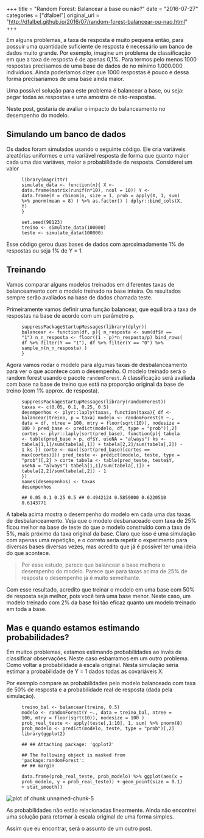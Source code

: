 +++
title = "Random Forest: Balancear a base ou não?"
date = "2016-07-27"
categories = ["dfalbel"]
original_url = "http://dfalbel.github.io/2016/07/random-forest-balancear-ou-nao.html"
+++

<p class="post">
<article class="post-content">
<p>
Em alguns problemas, a taxa de resposta é muito pequena então, para
possuir uma quantidade suficiente de resposta é necessário um banco de
dados muito grande. Por exemplo, imagine um problema de classificação em
que a taxa de resposta é de apenas 0,1%. Para termos pelo menos 1000
respostas precisamos de uma base de dados de no mínimo 1.000.000
indivíduos. Ainda poderíamos dizer que 1000 respostas é pouco e dessa
forma precisaríamos de uma base ainda maior.
</p>
<p>
Uma possível solução para este problema é balancear a base, ou seja:
pegar todas as respostas e uma amostra de não-respostas.
</p>
<p>
Neste post, gostaria de avaliar o impacto do balanceamento no desempenho
do modelo.
</p>
<h2 id="simulando-um-banco-de-dados">
Simulando um banco de dados
</h2>
<p>
Os dados foram simulados usando o seguinte código. Ele cria variáveis
aleatórias uniformes e uma variável resposta de forma que quanto maior
cada uma das variáves, maior a probabilidade de resposta. Considerei um
valor
</p>
<figure class="highlight">
<pre><code class="language-r"><span class="n">library</span><span class="p">(</span><span class="n">magrittr</span><span class="p">)</span><span class="w">
</span><span class="n">simulate_data</span><span class="w"> </span><span class="o">&lt;-</span><span class="w"> </span><span class="k">function</span><span class="p">(</span><span class="n">n</span><span class="p">){</span><span class="w"> </span><span class="n">X</span><span class="w"> </span><span class="o">&lt;-</span><span class="w"> </span><span class="n">data.frame</span><span class="p">(</span><span class="n">matrix</span><span class="p">(</span><span class="n">runif</span><span class="p">(</span><span class="n">n</span><span class="o">*</span><span class="m">10</span><span class="p">),</span><span class="w"> </span><span class="n">ncol</span><span class="w"> </span><span class="o">=</span><span class="w"> </span><span class="m">10</span><span class="p">))</span><span class="w"> </span><span class="n">Y</span><span class="w"> </span><span class="o">&lt;-</span><span class="w"> </span><span class="n">data.frame</span><span class="p">(</span><span class="n">Y</span><span class="w"> </span><span class="o">=</span><span class="w"> </span><span class="n">rbinom</span><span class="p">(</span><span class="n">n</span><span class="p">,</span><span class="w"> </span><span class="n">size</span><span class="w"> </span><span class="o">=</span><span class="w"> </span><span class="m">1</span><span class="p">,</span><span class="w"> </span><span class="n">prob</span><span class="w"> </span><span class="o">=</span><span class="w"> </span><span class="n">apply</span><span class="p">(</span><span class="n">X</span><span class="p">,</span><span class="w"> </span><span class="m">1</span><span class="p">,</span><span class="w"> </span><span class="n">sum</span><span class="p">)</span><span class="w"> </span><span class="o">%&gt;%</span><span class="w"> </span><span class="n">pnorm</span><span class="p">(</span><span class="n">mean</span><span class="w"> </span><span class="o">=</span><span class="w"> </span><span class="m">8</span><span class="p">)</span><span class="w"> </span><span class="p">)</span><span class="w"> </span><span class="o">%&gt;%</span><span class="w"> </span><span class="n">as.factor</span><span class="p">()</span><span class="w"> </span><span class="p">)</span><span class="w"> </span><span class="n">dplyr</span><span class="o">::</span><span class="n">bind_cols</span><span class="p">(</span><span class="n">X</span><span class="p">,</span><span class="w"> </span><span class="n">Y</span><span class="p">)</span><span class="w">
</span><span class="p">}</span></code></pre>
</figure>
<figure class="highlight">
<pre><code class="language-r"><span class="n">set.seed</span><span class="p">(</span><span class="m">98123</span><span class="p">)</span><span class="w">
</span><span class="n">treino</span><span class="w"> </span><span class="o">&lt;-</span><span class="w"> </span><span class="n">simulate_data</span><span class="p">(</span><span class="m">100000</span><span class="p">)</span><span class="w">
</span><span class="n">teste</span><span class="w"> </span><span class="o">&lt;-</span><span class="w"> </span><span class="n">simulate_data</span><span class="p">(</span><span class="m">100000</span><span class="p">)</span></code></pre>
</figure>
<p>
Esse código gerou duas bases de dados com aproximadamente 1% de
respostas ou seja 1% de Y = 1.
</p>
<h2 id="treinando">
Treinando
</h2>
<p>
Vamos comparar alguns modelos treinados em diferentes taxas de
balanceamento com o modelo treinado na base inteira. Os resultados
sempre serão avaliados na base de dados chamada teste.
</p>
<p>
Primeiramente vamos definir uma função balancear, que equilibra a taxa
de respostas na base de acordo com um parâmetro
<code class="highlighter-rouge">p</code>.
</p>
<figure class="highlight">
<pre><code class="language-r"><span class="n">suppressPackageStartupMessages</span><span class="p">(</span><span class="n">library</span><span class="p">(</span><span class="n">dplyr</span><span class="p">))</span><span class="w">
</span><span class="n">balancear</span><span class="w"> </span><span class="o">&lt;-</span><span class="w"> </span><span class="k">function</span><span class="p">(</span><span class="n">df</span><span class="p">,</span><span class="w"> </span><span class="n">p</span><span class="p">){</span><span class="w"> </span><span class="n">n_resposta</span><span class="w"> </span><span class="o">&lt;-</span><span class="w"> </span><span class="nf">sum</span><span class="p">(</span><span class="n">df</span><span class="o">$</span><span class="n">Y</span><span class="w"> </span><span class="o">==</span><span class="w"> </span><span class="s2">&quot;1&quot;</span><span class="p">)</span><span class="w"> </span><span class="n">n_n_resposta</span><span class="w"> </span><span class="o">&lt;-</span><span class="w"> </span><span class="nf">floor</span><span class="p">((</span><span class="m">1</span><span class="w"> </span><span class="o">-</span><span class="w"> </span><span class="n">p</span><span class="p">)</span><span class="o">*</span><span class="n">n_resposta</span><span class="o">/</span><span class="n">p</span><span class="p">)</span><span class="w"> </span><span class="n">bind_rows</span><span class="p">(</span><span class="w"> </span><span class="n">df</span><span class="w"> </span><span class="o">%&gt;%</span><span class="w"> </span><span class="n">filter</span><span class="p">(</span><span class="n">Y</span><span class="w"> </span><span class="o">==</span><span class="w"> </span><span class="s2">&quot;1&quot;</span><span class="p">),</span><span class="w"> </span><span class="n">df</span><span class="w"> </span><span class="o">%&gt;%</span><span class="w"> </span><span class="n">filter</span><span class="p">(</span><span class="n">Y</span><span class="w"> </span><span class="o">==</span><span class="w"> </span><span class="s2">&quot;0&quot;</span><span class="p">)</span><span class="w"> </span><span class="o">%&gt;%</span><span class="w"> </span><span class="n">sample_n</span><span class="p">(</span><span class="n">n_n_resposta</span><span class="p">)</span><span class="w"> </span><span class="p">)</span><span class="w">
</span><span class="p">}</span></code></pre>
</figure>
<p>
Agora vamos rodar o modelo para algumas taxas de desbalanceamento para
ver o que acontece com o desempenho. O modelo treinado será o random
forest usando o pacote
<code class="highlighter-rouge">randomForest</code>. A classificação
será avaliada com base na base de treino que está na proporção original
da base de treino (com 1% approx. de resposta).
</p>
<figure class="highlight">
<pre><code class="language-r"><span class="n">suppressPackageStartupMessages</span><span class="p">(</span><span class="n">library</span><span class="p">(</span><span class="n">randomForest</span><span class="p">))</span><span class="w">
</span><span class="n">taxas</span><span class="w"> </span><span class="o">&lt;-</span><span class="w"> </span><span class="nf">c</span><span class="p">(</span><span class="m">0.05</span><span class="p">,</span><span class="w"> </span><span class="m">0.1</span><span class="p">,</span><span class="w"> </span><span class="m">0.25</span><span class="p">,</span><span class="w"> </span><span class="m">0.5</span><span class="p">)</span><span class="w">
</span><span class="n">desempenhos</span><span class="w"> </span><span class="o">&lt;-</span><span class="w"> </span><span class="n">plyr</span><span class="o">::</span><span class="n">laply</span><span class="p">(</span><span class="n">taxas</span><span class="p">,</span><span class="w"> </span><span class="k">function</span><span class="p">(</span><span class="n">taxa</span><span class="p">){</span><span class="w"> </span><span class="n">df</span><span class="w"> </span><span class="o">&lt;-</span><span class="w"> </span><span class="n">balancear</span><span class="p">(</span><span class="n">treino</span><span class="p">,</span><span class="w"> </span><span class="n">p</span><span class="w"> </span><span class="o">=</span><span class="w"> </span><span class="n">taxa</span><span class="p">)</span><span class="w"> </span><span class="n">modelo</span><span class="w"> </span><span class="o">&lt;-</span><span class="w"> </span><span class="n">randomForest</span><span class="p">(</span><span class="n">Y</span><span class="w"> </span><span class="o">~</span><span class="n">.</span><span class="p">,</span><span class="w"> </span><span class="n">data</span><span class="w"> </span><span class="o">=</span><span class="w"> </span><span class="n">df</span><span class="p">,</span><span class="w"> </span><span class="n">ntree</span><span class="w"> </span><span class="o">=</span><span class="w"> </span><span class="m">100</span><span class="p">,</span><span class="w"> </span><span class="n">mtry</span><span class="w"> </span><span class="o">=</span><span class="w"> </span><span class="nf">floor</span><span class="p">(</span><span class="nf">sqrt</span><span class="p">(</span><span class="m">10</span><span class="p">)),</span><span class="w"> </span><span class="n">nodesize</span><span class="w"> </span><span class="o">=</span><span class="w"> </span><span class="m">100</span><span class="w"> </span><span class="p">)</span><span class="w"> </span><span class="n">pred_base</span><span class="w"> </span><span class="o">&lt;-</span><span class="w"> </span><span class="n">predict</span><span class="p">(</span><span class="n">modelo</span><span class="p">,</span><span class="w"> </span><span class="n">df</span><span class="p">,</span><span class="w"> </span><span class="n">type</span><span class="w"> </span><span class="o">=</span><span class="w"> </span><span class="s2">&quot;prob&quot;</span><span class="p">)[,</span><span class="m">2</span><span class="p">]</span><span class="w"> </span><span class="n">cortes</span><span class="w"> </span><span class="o">&lt;-</span><span class="w"> </span><span class="n">plyr</span><span class="o">::</span><span class="n">laply</span><span class="p">(</span><span class="n">sort</span><span class="p">(</span><span class="n">pred_base</span><span class="p">),</span><span class="w"> </span><span class="k">function</span><span class="p">(</span><span class="n">p</span><span class="p">){</span><span class="w"> </span><span class="n">tabela</span><span class="w"> </span><span class="o">&lt;-</span><span class="w"> </span><span class="n">table</span><span class="p">(</span><span class="n">pred_base</span><span class="w"> </span><span class="o">&gt;</span><span class="w"> </span><span class="n">p</span><span class="p">,</span><span class="w"> </span><span class="n">df</span><span class="o">$</span><span class="n">Y</span><span class="p">,</span><span class="w"> </span><span class="n">useNA</span><span class="w"> </span><span class="o">=</span><span class="w"> </span><span class="s2">&quot;always&quot;</span><span class="p">)</span><span class="w"> </span><span class="n">ks</span><span class="w"> </span><span class="o">&lt;-</span><span class="w"> </span><span class="n">tabela</span><span class="p">[</span><span class="m">1</span><span class="p">,</span><span class="m">1</span><span class="p">]</span><span class="o">/</span><span class="nf">sum</span><span class="p">(</span><span class="n">tabela</span><span class="p">[,</span><span class="m">1</span><span class="p">])</span><span class="w"> </span><span class="o">+</span><span class="w"> </span><span class="n">tabela</span><span class="p">[</span><span class="m">2</span><span class="p">,</span><span class="m">2</span><span class="p">]</span><span class="o">/</span><span class="nf">sum</span><span class="p">(</span><span class="n">tabela</span><span class="p">[,</span><span class="m">2</span><span class="p">])</span><span class="w"> </span><span class="o">-</span><span class="w"> </span><span class="m">1</span><span class="w"> </span><span class="n">ks</span><span class="w"> </span><span class="p">})</span><span class="w"> </span><span class="n">corte</span><span class="w"> </span><span class="o">&lt;-</span><span class="w"> </span><span class="nf">max</span><span class="p">((</span><span class="n">sort</span><span class="p">(</span><span class="n">pred_base</span><span class="p">)[</span><span class="n">cortes</span><span class="w"> </span><span class="o">==</span><span class="w"> </span><span class="nf">max</span><span class="p">(</span><span class="n">cortes</span><span class="p">)]))</span><span class="w"> </span><span class="n">pred_teste</span><span class="w"> </span><span class="o">&lt;-</span><span class="w"> </span><span class="n">predict</span><span class="p">(</span><span class="n">modelo</span><span class="p">,</span><span class="w"> </span><span class="n">teste</span><span class="p">,</span><span class="w"> </span><span class="n">type</span><span class="w"> </span><span class="o">=</span><span class="w"> </span><span class="s2">&quot;prob&quot;</span><span class="p">)[,</span><span class="m">2</span><span class="p">]</span><span class="w"> </span><span class="o">&gt;</span><span class="w"> </span><span class="n">corte</span><span class="w"> </span><span class="n">tabela</span><span class="w"> </span><span class="o">&lt;-</span><span class="w"> </span><span class="n">table</span><span class="p">(</span><span class="n">pred_teste</span><span class="p">,</span><span class="w"> </span><span class="n">teste</span><span class="o">$</span><span class="n">Y</span><span class="p">,</span><span class="w"> </span><span class="n">useNA</span><span class="w"> </span><span class="o">=</span><span class="w"> </span><span class="s2">&quot;always&quot;</span><span class="p">)</span><span class="w"> </span><span class="n">tabela</span><span class="p">[</span><span class="m">1</span><span class="p">,</span><span class="m">1</span><span class="p">]</span><span class="o">/</span><span class="nf">sum</span><span class="p">(</span><span class="n">tabela</span><span class="p">[,</span><span class="m">1</span><span class="p">])</span><span class="w"> </span><span class="o">+</span><span class="w"> </span><span class="n">tabela</span><span class="p">[</span><span class="m">2</span><span class="p">,</span><span class="m">2</span><span class="p">]</span><span class="o">/</span><span class="nf">sum</span><span class="p">(</span><span class="n">tabela</span><span class="p">[,</span><span class="m">2</span><span class="p">])</span><span class="w"> </span><span class="o">-</span><span class="w"> </span><span class="m">1</span><span class="w">
</span><span class="p">})</span><span class="w">
</span><span class="nf">names</span><span class="p">(</span><span class="n">desempenhos</span><span class="p">)</span><span class="w"> </span><span class="o">&lt;-</span><span class="w"> </span><span class="n">taxas</span><span class="w">
</span><span class="n">desempenhos</span></code></pre>
</figure>
<figure class="highlight">
<pre><code class="language-text">## 0.05 0.1 0.25 0.5 ## 0.4942124 0.5859000 0.6220510 0.6143771</code></pre>
</figure>
<p>
A tabela acima mostra o desempenho do modelo em cada uma das taxas de
desbalanceamento. Veja que o modelo desbanaceado com taxa de 25% ficou
melhor na base de teste do que o modelo construído com a taxa de 5%,
mais próximo da taxa original da base. Claro que isso é uma simulação
com apenas uma repetição, e o correto seria repetir o experimento para
diversas bases diversas vezes, mas acredito que já é possível ter uma
ideia do que acontece.
</p>
<blockquote>
<p>
Por esse estudo, parece que balancear a base melhora o desempenho do
modelo. Parece que para taxas acima de 25% de resposta o desempenho já é
muito semelhante.
</p>
</blockquote>
<p>
Com esse resultado, acredito que treinar o modelo em uma base com 50% de
resposta seja melhor, pois você terá uma base menor. Neste caso, um
modelo treinado com 2% da base foi tão eficaz quanto um modelo treinado
em toda a base.
</p>
<h2 id="mas-e-quando-estamos-estimando-probabilidades">
Mas e quando estamos estimando probabilidades?
</h2>
<p>
Em muitos problemas, estamos estimando probabilidades ao invés de
classificar observações. Neste caso esbarramos em um outro problema.
Como voltar a probabilidade à escala original. Nesta simulação seria
estimar a probabilidade de Y = 1 dados todas as covariáveis X.
</p>
<p>
Por exemplo compare as probabilidades pelo modelo balanceado com taxa de
50% de resposta e a probabilidade real de resposta (dada pela
simulação).
</p>
<figure class="highlight">
<pre><code class="language-r"><span class="n">treino_bal</span><span class="w"> </span><span class="o">&lt;-</span><span class="w"> </span><span class="n">balancear</span><span class="p">(</span><span class="n">treino</span><span class="p">,</span><span class="w"> </span><span class="m">0.5</span><span class="p">)</span><span class="w">
</span><span class="n">modelo</span><span class="w"> </span><span class="o">&lt;-</span><span class="w"> </span><span class="n">randomForest</span><span class="p">(</span><span class="n">Y</span><span class="w"> </span><span class="o">~</span><span class="n">.</span><span class="p">,</span><span class="w"> </span><span class="n">data</span><span class="w"> </span><span class="o">=</span><span class="w"> </span><span class="n">treino_bal</span><span class="p">,</span><span class="w"> </span><span class="n">ntree</span><span class="w"> </span><span class="o">=</span><span class="w"> </span><span class="m">100</span><span class="p">,</span><span class="w"> </span><span class="n">mtry</span><span class="w"> </span><span class="o">=</span><span class="w"> </span><span class="nf">floor</span><span class="p">(</span><span class="nf">sqrt</span><span class="p">(</span><span class="m">10</span><span class="p">)),</span><span class="w"> </span><span class="n">nodesize</span><span class="w"> </span><span class="o">=</span><span class="w"> </span><span class="m">100</span><span class="w"> </span><span class="p">)</span><span class="w">
</span><span class="n">prob_real_teste</span><span class="w"> </span><span class="o">&lt;-</span><span class="w"> </span><span class="n">apply</span><span class="p">(</span><span class="n">teste</span><span class="p">[,</span><span class="m">1</span><span class="o">:</span><span class="m">10</span><span class="p">],</span><span class="w"> </span><span class="m">1</span><span class="p">,</span><span class="w"> </span><span class="n">sum</span><span class="p">)</span><span class="w"> </span><span class="o">%&gt;%</span><span class="w"> </span><span class="n">pnorm</span><span class="p">(</span><span class="m">8</span><span class="p">)</span><span class="w">
</span><span class="n">prob_modelo</span><span class="w"> </span><span class="o">&lt;-</span><span class="w"> </span><span class="n">predict</span><span class="p">(</span><span class="n">modelo</span><span class="p">,</span><span class="w"> </span><span class="n">teste</span><span class="p">,</span><span class="w"> </span><span class="n">type</span><span class="w"> </span><span class="o">=</span><span class="w"> </span><span class="s2">&quot;prob&quot;</span><span class="p">)[,</span><span class="m">2</span><span class="p">]</span><span class="w">
</span><span class="n">library</span><span class="p">(</span><span class="n">ggplot2</span><span class="p">)</span></code></pre>
</figure>
<figure class="highlight">
<pre><code class="language-text">## ## Attaching package: &apos;ggplot2&apos;</code></pre>
</figure>
<figure class="highlight">
<pre><code class="language-text">## The following object is masked from &apos;package:randomForest&apos;:
## ## margin</code></pre>
</figure>
<figure class="highlight">
<pre><code class="language-r"><span class="n">data.frame</span><span class="p">(</span><span class="n">prob_real_teste</span><span class="p">,</span><span class="w"> </span><span class="n">prob_modelo</span><span class="p">)</span><span class="w"> </span><span class="o">%&gt;%</span><span class="w"> </span><span class="n">ggplot</span><span class="p">(</span><span class="n">aes</span><span class="p">(</span><span class="n">x</span><span class="w"> </span><span class="o">=</span><span class="w"> </span><span class="n">prob_modelo</span><span class="p">,</span><span class="w"> </span><span class="n">y</span><span class="w"> </span><span class="o">=</span><span class="w"> </span><span class="n">prob_real_teste</span><span class="p">))</span><span class="w"> </span><span class="o">+</span><span class="w"> </span><span class="n">geom_point</span><span class="p">(</span><span class="n">size</span><span class="w"> </span><span class="o">=</span><span class="w"> </span><span class="m">0.1</span><span class="p">)</span><span class="w"> </span><span class="o">+</span><span class="w"> </span><span class="n">stat_smooth</span><span class="p">()</span></code></pre>
</figure>
<p>
<img src="http://dfalbel.github.io/images/2016-07-27-random-forest-balancear-ou-nao/unnamed-chunk-5-1.png" alt="plot of chunk unnamed-chunk-5">
</p>
<p>
As probabilidades não estão relacionadas linearmente. Ainda não
encontrei uma solução para retornar à escala original de uma forma
simples.
</p>
<p>
Assim que eu encontrar, será o assunto de um outro post.
</p>
</article>
<br> <ins class="adsbygoogle"></ins> <br>
</p>

